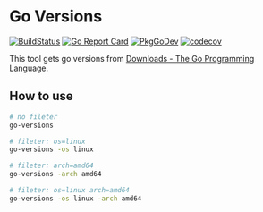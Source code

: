 # Go Versions

[![BuildStatus](https://github.com/cappyzawa/go-versions/workflows/CI/badge.svg)](https://github.com/cappyzawa/go-versions/actions?query=workflow%3ACI)
[![Go Report Card](https://goreportcard.com/badge/github.com/cappyzawa/go-versions)](https://goreportcard.com/report/github.com/cappyzawa/go-versions)
[![PkgGoDev](https://pkg.go.dev/badge/github.com/cappyzawa/go-versions)](https://pkg.go.dev/github.com/cappyzawa/go-versions)
[![codecov](https://codecov.io/gh/cappyzawa/go-versions/branch/master/graph/badge.svg)](https://codecov.io/gh/cappyzawa/go-versions)

This tool gets go versions from [Downloads \- The Go Programming Language](https://golang.org/doc/).

## How to use

```bash
# no fileter
go-versions

# fileter: os=linux
go-versions -os linux

# fileter: arch=amd64
go-versions -arch amd64

# fileter: os=linux arch=amd64
go-versions -os linux -arch amd64
```
